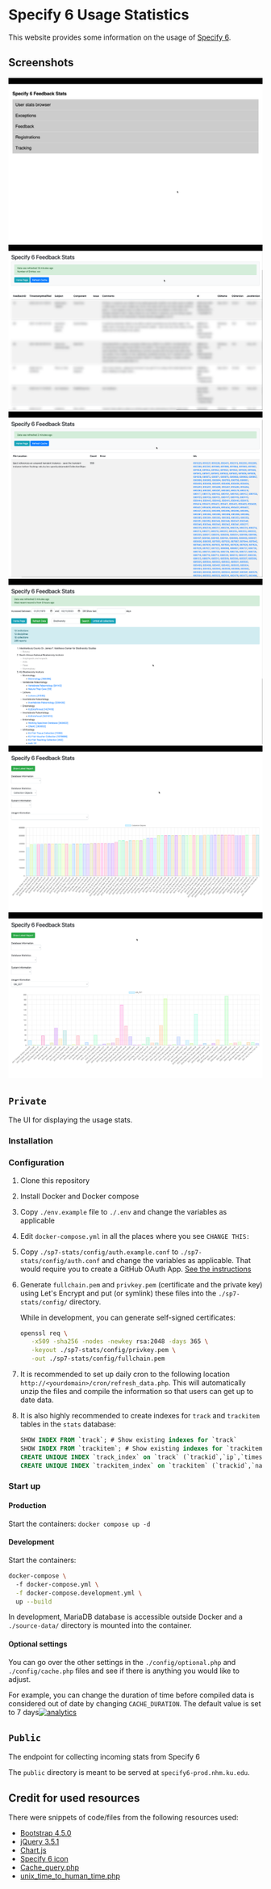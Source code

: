 # Specify 6 Usage Statistics

This website provides some information on the usage
of [Specify 6](https://github.com/specify/specify6).

## Screenshots

![Main page](./docs/src/main.png)
![Feedback](./docs/src/feedback.png)
![Exceptions](./docs/src/exceptions.png)
![Usage Stats](./docs/src/usage.png)
![Collection Object count for KU collection](./docs/src/co.png)
![Query Edit count for KU collection](./docs/src/query-edit.png)

## `Private`

The UI for displaying the usage stats.

### Installation

### Configuration

1. Clone this repository
2. Install Docker and Docker compose
3. Copy `./env.example` file to `./.env` and change the variables as applicable
4. Edit `docker-compose.yml` in all the places where you see `CHANGE THIS:`
5. Copy `./sp7-stats/config/auth.example.conf` to
   `./sp7-stats/config/auth.conf` and change the variables as applicable. That
   would require you to create a GitHub OAuth
   App. [See the instructions](https://github.com/specify/nginx-with-github-auth#installation)
6. Generate `fullchain.pem` and `privkey.pem` (certificate
   and the private key) using Let's Encrypt and put (or symlink) these files
   into the `./sp7-stats/config/` directory.

   While in development, you can generate self-signed certificates:

   ```sh
   openssl req \
      -x509 -sha256 -nodes -newkey rsa:2048 -days 365 \
      -keyout ./sp7-stats/config/privkey.pem \
      -out ./sp7-stats/config/fullchain.pem
   ```

7. It is recommended to set up daily cron to the following
   location `http://<yourdomain>/cron/refresh_data.php`. This will automatically
   unzip the files and compile the information so that users can get up to date
   data.
8. It is also highly recommended to create indexes for `track` and `trackitem`
   tables in the `stats` database:
   ```sql
   SHOW INDEX FROM `track`; # Show existing indexes for `track`
   SHOW INDEX FROM `trackitem`; # Show existing indexes for `trackitem`
   CREATE UNIQUE INDEX `track_index` on `track` (`trackid`,`ip`,`timestampcreated`); # Create indexes for `track`
   CREATE UNIQUE INDEX `trackitem_index` on `trackitem` (`trackid`,`name`,`value`,`countamt`); # Create indexes for `trackitem`
   ```
   
### Start up

#### Production

Start the containers: `docker compose up -d`

#### Development

Start the containers:

```bash
docker-compose \                                                                       2m 53s
  -f docker-compose.yml \
  -f docker-compose.development.yml \
  up --build
```

In development, MariaDB database is accessible outside Docker and a
`./source-data/` directory is mounted into the container.

#### Optional settings

You can go over the other settings in the `./config/optional.php`
and `./config/cache.php` files and see if there is anything you would like to
adjust.

For example, you can change the duration of time before compiled data is
considered out of date by changing `CACHE_DURATION`.
The default value is set to 7
days[![analytics](http://www.google-analytics.com/collect?v=1&t=pageview&dl=https%3A%2F%2Fgithub.com%2Fspecify%2Fsp6-prod&uid=readme&tid=UA-169822764-7)]()

## `Public`

The endpoint for collecting incoming stats from Specify 6

The `public` directory is meant to be served at `specify6-prod.nhm.ku.edu`.

## Credit for used resources

There were snippets of code/files from the following resources used:

- [Bootstrap 4.5.0](https://github.com/twbs/bootstrap)
- [jQuery 3.5.1](https://github.com/jquery/jquery)
- [Chart.js](https://github.com/chartjs/Chart.js)
- [Specify 6 icon](https://www.specifysoftware.org/wp-content/uploads/2017/06/sp_project_square-1-150x150.png)
- [Cache_query.php](https://gist.github.com/maxxxxxdlp/91a39c6864365d7a8e813e19b819bb0d)
- [unix_time_to_human_time.php](https://gist.github.com/maxxxxxdlp/54b7d6648a60a21a635f902de7a5d6b4)
